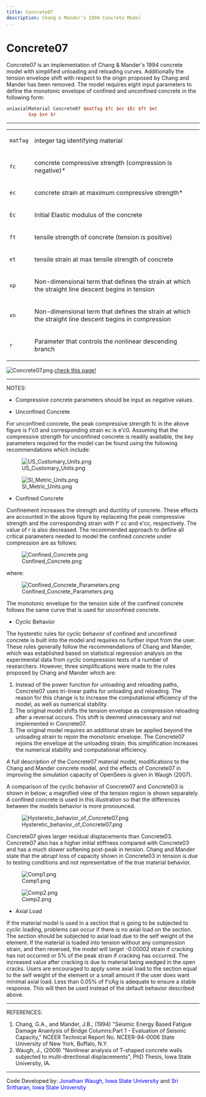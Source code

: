 ```yaml
---
title: Concrete07
description: Chang & Mander’s 1994 Concrete Model
...
```


# Concrete07


<p>Concrete07 is an implementation of Chang &amp; Mander's 1994 concrete
model with simplified unloading and reloading curves. Additionally the
tension envelope shift with respect to the origin proposed by Chang and
Mander has been removed. The model requires eight input parameters to
define the monotonic envelope of confined and unconfined concrete in the
following form:</p>

```tcl
uniaxialMaterial Concrete07 $matTag $fc $ec $Ec $ft $et
        $xp $xn $r
```
<hr />
<table>
<tbody>
<tr class="odd">
<td><code class="parameter-table-variable">matTag</code></td>
<td><p>integer tag identifying material</p></td>
</tr>
<tr class="even">
<td><code class="parameter-table-variable">fc</code></td>
<td><p>concrete compressive strength (compression is negative)*</p></td>
</tr>
<tr class="odd">
<td><code class="parameter-table-variable">ec</code></td>
<td><p>concrete strain at maximum compressive strength*</p></td>
</tr>
<tr class="even">
<td><code class="parameter-table-variable">Ec</code></td>
<td><p>Initial Elastic modulus of the concrete</p></td>
</tr>
<tr class="odd">
<td><code class="parameter-table-variable">ft</code></td>
<td><p>tensile strength of concrete (tension is positive)</p></td>
</tr>
<tr class="even">
<td><code class="parameter-table-variable">et</code></td>
<td><p>tensile strain at max tensile strength of concrete</p></td>
</tr>
<tr class="odd">
<td><code class="parameter-table-variable">xp</code></td>
<td><p>Non-dimensional term that defines the strain at which the
straight line descent begins in tension</p></td>
</tr>
<tr class="even">
<td><code class="parameter-table-variable">xn</code></td>
<td><p>Non-dimensional term that defines the strain at which the
straight line descent begins in compression</p></td>
</tr>
<tr class="odd">
<td><code class="parameter-table-variable">r</code></td>
<td><p>Parameter that controls the nonlinear descending branch</p></td>
</tr>
</tbody>
</table>
<p><img src="/OpenSeesRT/contrib/static/Concrete07.png" title="Concrete07.png"
alt="Concrete07.png" /> <a
href="http://opensees.berkeley.edu/OpenSees/manuals/usermanual/4055.htm">check
this page!</a></p>
<hr />
<p>NOTES:</p>
<ul>
<li>Compressive concrete parameters should be input as negative
values.</li>
</ul>
<ul>
<li>Unconfined Concrete</li>
</ul>
<p>For unconfined concrete, the peak compressive strength fc in the
above figure is f'c0 and corresponding strain ec is e'c0. Assuming that
the compressive strength for unconfined concrete is readily available,
the key parameters required for the model can be found using the
following recommendations which include:</p>
<figure>
<img src="/OpenSeesRT/contrib/static/US_Customary_Units.png" title="US_Customary_Units.png"
alt="US_Customary_Units.png" />
<figcaption aria-hidden="true">US_Customary_Units.png</figcaption>
</figure>
<figure>
<img src="/OpenSeesRT/contrib/static/SI_Metric_Units.png" title="SI_Metric_Units.png"
alt="SI_Metric_Units.png" />
<figcaption aria-hidden="true">SI_Metric_Units.png</figcaption>
</figure>
<ul>
<li>Confined Concrete</li>
</ul>
<p>Confinement increases the strength and ductility of concrete. These
effects are accounted in the above figure by replaceing the peak
compressive strength and the corresponding strain with f' cc and e'cc,
respectively. The value of r is also decreased. The recommended approach
to define all critical parameters needed to model the confined concrete
under compression are as follows:</p>
<figure>
<img src="/OpenSeesRT/contrib/static/Confined_Concrete.png" title="Confined_Concrete.png"
alt="Confined_Concrete.png" />
<figcaption aria-hidden="true">Confined_Concrete.png</figcaption>
</figure>
<p>where:</p>
<figure>
<img src="/OpenSeesRT/contrib/static/Confined_Concrete_Parameters.png"
title="Confined_Concrete_Parameters.png"
alt="Confined_Concrete_Parameters.png" />
<figcaption
aria-hidden="true">Confined_Concrete_Parameters.png</figcaption>
</figure>
<p>The monotonic envelope for the tension side of the confined concrete
follows the same curve that is used for unconfined concrete.</p>
<ul>
<li>Cyclic Behavior</li>
</ul>
<p>The hysteretic rules for cyclic behavior of confined and unconfined
concrete is built into the model and requires no further input from the
user. These rules generally follow the recommendations of Chang and
Mander, which was established based on statistical regression analysis
on the experimental data from cyclic compression tests of a number of
researchers. However, three simplifications were made to the rules
proposed by Chang and Mander which are:</p>
<ol>
<li>Instead of the power function for unloading and reloading paths,
Concrete07 uses tri-linear paths for unloading and reloading. The reason
for this change is to increase the computational efficiency of the
model, as well as numerical stability.</li>
<li>The original model shifts the tension envelope as compression
reloading after a reversal occurs. This shift is deemed unnecessary and
not implemented in Concrete07.</li>
<li>The original model requires an additional strain be applied beyond
the unloading strain to rejoin the monotonic envelope. The Concrete07
rejoins the envelope at the unloading strain; this simplification
increases the numerical stability and computational efficiency.</li>
</ol>
<p>A full description of the Concrete07 material model, modifications to
the Chang and Mander concrete model, and the effects of Concrete07 in
improving the simulation capacity of OpenSees is given in Waugh
(2007).</p>
<p>A comparison of the cyclic behavior of Concrete07 and Concrete03 is
shown in below; a magnified view of the tension region is shown
separately. A confined concrete is used in this illustration so that the
differences between the models behavior is more pronounced.</p>
<figure>
<img src="/OpenSeesRT/contrib/static/Hysteretic_behavior_of_Concrete07.png"
title="Hysteretic_behavior_of_Concrete07.png"
alt="Hysteretic_behavior_of_Concrete07.png" />
<figcaption
aria-hidden="true">Hysteretic_behavior_of_Concrete07.png</figcaption>
</figure>
<p>Concrete07 gives larger residual displacements than Concrete03.
Concrete07 also has a higher initial stiffness compared with Concrete03
and has a much slower softening post-peak in tension. Chang and Mander
state that the abrupt loss of capacity shown in Concrete03 in tension is
due to testing conditions and not representative of the true material
behavior.</p>
<figure>
<img src="/OpenSeesRT/contrib/static/Comp1.png" title="Comp1.png" alt="Comp1.png" />
<figcaption aria-hidden="true">Comp1.png</figcaption>
</figure>
<figure>
<img src="/OpenSeesRT/contrib/static/Comp2.png" title="Comp2.png" alt="Comp2.png" />
<figcaption aria-hidden="true">Comp2.png</figcaption>
</figure>
<ul>
<li>Axial Load</li>
</ul>
<p>If the material model is used in a section that is going to be
subjected to cyclic loading, problems can occur if there is no axial
load on the section. The section should be subjected to axial load due
to the self weight of the element. If the material is loaded into
tension without any compression strain, and then reversed, the model
will target -0.00002 strain if cracking has not occurred or 5% of the
peak strain if cracking has occurred. The increased value after cracking
is due to material being wedged in the open cracks. Users are encouraged
to apply some axial load to the section equal to the self weight of the
element or a small amount if the user does want minimal axial load. Less
than 0.05% of f'cAg is adequate to ensure a stable response. This will
then be used instead of the default behavior described above.</p>
<hr />
<p>REFERENCES:</p>
<ol>
<li>Chang, G.A., and Mander, J.B., (1994) "Seismic Energy Based Fatigue
Damage Ananlysis of Bridge Columns:Part 1 - Evaluation of Seismic
Capacity," NCEER Technical Report No. NCEER-94-0006 State University of
New York, Buffalo, N.Y.</li>
<li>Waugh, J., (2009) "Nonlinear analysis of T-shaped concrete walls
subjected to multi-directional displacements", PhD Thesis, Iowa State
University, IA.</li>
</ol>
<hr />
<p>Code Developed by: <span style="color:blue"> Jonathan Waugh,
Iowa State University </span> and <span style="color:blue">
Sri Sritharan, Iowa State University </span></p>
